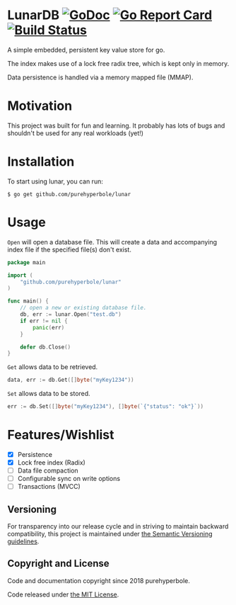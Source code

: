 # LunarDB [![GoDoc](https://godoc.org/github.com/purehyperbole/lunar?status.svg)](https://godoc.org/github.com/purehyperbole/lunar) [![Go Report Card](https://goreportcard.com/badge/github.com/purehyperbole/lunar)](https://goreportcard.com/report/github.com/purehyperbole/lunar) [![Build Status](https://travis-ci.org/purehyperbole/lunar.svg?branch=master)](https://travis-ci.org/purehyperbole/lunar)

A simple embedded, persistent key value store for go.

The index makes use of a lock free radix tree, which is kept only in memory.

Data persistence is handled via a memory mapped file (MMAP).

# Motivation

This project was built for fun and learning. It probably has lots of bugs and shouldn't be used for any real workloads (yet!) 

# Installation

To start using lunar, you can run:

`$ go get github.com/purehyperbole/lunar`

# Usage

`Open` will open a database file. This will create a data and accompanying index file if the specified file(s) don't exist.

```go
package main

import (
    "github.com/purehyperbole/lunar"
)

func main() {
    // open a new or existing database file.
    db, err := lunar.Open("test.db")
    if err != nil {
        panic(err)
    }

    defer db.Close()
}
```

`Get` allows data to be retrieved.

```go
data, err := db.Get([]byte("myKey1234"))
```

`Set` allows data to be stored.

```go
err := db.Set([]byte("myKey1234"), []byte(`{"status": "ok"}`))
```

# Features/Wishlist

- [x] Persistence
- [x] Lock free index (Radix)
- [ ] Data file compaction
- [ ] Configurable sync on write options
- [ ] Transactions (MVCC)

## Versioning

For transparency into our release cycle and in striving to maintain backward
compatibility, this project is maintained under [the Semantic Versioning guidelines](http://semver.org/).

## Copyright and License

Code and documentation copyright since 2018 purehyperbole.

Code released under
[the MIT License](LICENSE).
